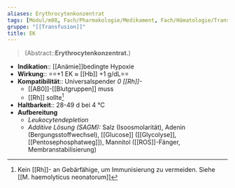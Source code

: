 ```yaml
---
aliases: Erythrocytenkonzentrat
tags: [Modul/m08, Fach/Pharmakologie/Medikament, Fach/Hämatologie/Transfusion/Blutprodukt]
gruppe: "[[Transfusion]]"
title: EK
---
```

> (Abstract::**Erythrocytenkonzentrat.**)
- **Indikation**:: [[Anämie]]bedingte Hypoxie
- **Wirkung**:: ==+1 EK ≈ [[Hb]] +1 g/dL==
- **Kompatibilität**:: Universalspender *0 [[Rh]]-*
	- [[AB0]]-[[Blutgruppen]] muss
	- [[Rh]] sollte[^1]
- **Haltbarkeit**:: 28-49 d bei 4 °C
- **Aufbereitung**
	- *Leukocytendepletion*
	- *Additive Lösung (SAGM):* Salz (Isoosmolarität), Adenin (Bergungsstoffwechsel), [[Glucose]] ([[Glycolyse]], [[Pentosephosphatweg]]), Mannitol ([[ROS]]-Fänger, Membranstabilisierung)

[^1]: Kein [[Rh]]- an Gebärfähige, um Immunisierung zu vermeiden. Siehe [[M. haemolyticus neonatorum]]